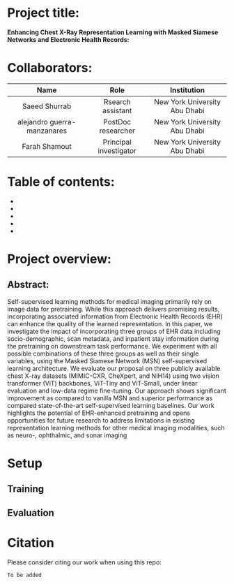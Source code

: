 # Project title: 
**Enhancing Chest X-Ray Representation Learning with Masked Siamese Networks and Electronic Health Records:**




# Collaborators:

<div align="center">

|  Name                                   | Role                       | Institution                     |
|:-:                                      |:-:                         |:-:                              |
|  Saeed Shurrab                          | Rsearch assistant          |   New York University Abu Dhabi |
|  alejandro guerra-manzanares            | PostDoc researcher         |   New York University Abu Dhabi |
|  Farah Shamout                          | Principal investigator     |   New York University Abu Dhabi |


</div>

# Table of contents: 
  *
  *
  *
  *
  *

# Project overview:



## Abstract:

Self-supervised learning methods for medical imaging primarily rely on image data for pretraining. While this approach delivers promising results, incorporating associated information from Electronic Health Records (EHR) can enhance the quality of the learned representation. In this paper, we investigate the impact of incorporating three groups of EHR data including socio-demographic, scan metadata, and inpatient stay information during the pretraining on downstream task performance. We experiment with all possible combinations of these three groups as well as their single variables, using the Masked Siamese Network (MSN) self-supervised learning architecture. We evaluate our proposal on three publicly available chest X-ray datasets (MIMIC-CXR, CheXpert, and NIH14) using two vision transformer (ViT) backbones, ViT-Tiny and ViT-Small, under linear evaluation and low-data regime fine-tuning. Our approach shows significant improvement as compared to vanilla MSN and superior performance as compared state-of-the-art self-supervised learning baselines. Our work highlights the potential of EHR-enhanced pretraining and opens opportunities for future research to address limitations in existing representation learning methods for other medical imaging modalities, such as neuro-, ophthalmic, and sonar imaging



# Setup


## Training


## Evaluation


# Citation
Please consider citing our work when using this repo:
```
To be added
```

